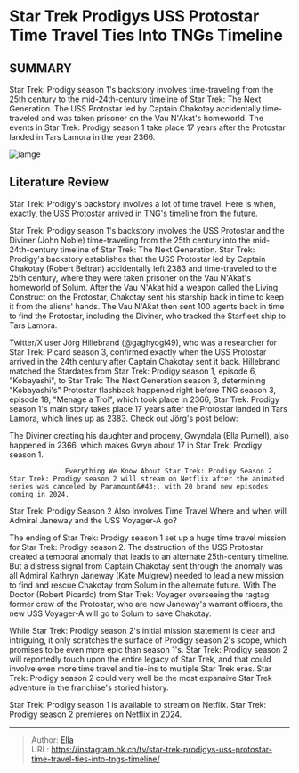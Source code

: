 # Star Trek Prodigys USS Protostar Time Travel Ties Into TNGs Timeline


## SUMMARY 



  Star Trek: Prodigy season 1&#39;s backstory involves time-traveling from the 25th century to the mid-24th-century timeline of Star Trek: The Next Generation.   The USS Protostar led by Captain Chakotay accidentally time-traveled and was taken prisoner on the Vau N&#39;Akat&#39;s homeworld.   The events in Star Trek: Prodigy season 1 take place 17 years after the Protostar landed in Tars Lamora in the year 2366.  

![iamge](https://static1.srcdn.com/wordpress/wp-content/uploads/2024/01/star-trek-prodigy-uss-protostar-time-travel-ties-tng-timeline.jpg)

## Literature Review
Star Trek: Prodigy&#39;s backstory involves a lot of time travel. Here is when, exactly, the USS Protostar arrived in TNG&#39;s timeline from the future.




Star Trek: Prodigy season 1&#39;s backstory involves the USS Protostar and the Diviner (John Noble) time-traveling from the 25th century into the mid-24th-century timeline of Star Trek: The Next Generation. Star Trek: Prodigy&#39;s backstory establishes that the USS Protostar led by Captain Chakotay (Robert Beltran) accidentally left 2383 and time-traveled to the 25th century, where they were taken prisoner on the Vau N&#39;Akat&#39;s homeworld of Solum. After the Vau N&#39;Akat hid a weapon called the Living Construct on the Protostar, Chakotay sent his starship back in time to keep it from the aliens&#39; hands. The Vau N&#39;Akat then sent 100 agents back in time to find the Protostar, including the Diviner, who tracked the Starfleet ship to Tars Lamora.




Twitter/X user Jörg Hillebrand (@gaghyogi49), who was a researcher for Star Trek: Picard season 3, confirmed exactly when the USS Protostar arrived in the 24th century after Captain Chakotay sent it back. Hillebrand matched the Stardates from Star Trek: Prodigy season 1, episode 6, &#34;Kobayashi&#34;, to Star Trek: The Next Generation season 3, determining &#34;Kobayashi&#39;s&#34; Protostar flashback happened right before TNG season 3, episode 18, &#34;Menage a Troi&#34;, which took place in 2366, Star Trek: Prodigy season 1&#39;s main story takes place 17 years after the Protostar landed in Tars Lamora, which lines up as 2383. Check out Jörg&#39;s post below:


 



The Diviner creating his daughter and progeny, Gwyndala (Ella Purnell), also happened in 2366, which makes Gwyn about 17 in Star Trek: Prodigy season 1.







                  Everything We Know About Star Trek: Prodigy Season 2   Star Trek: Prodigy season 2 will stream on Netflix after the animated series was canceled by Paramount&#43;, with 20 brand new episodes coming in 2024.    


 Star Trek: Prodigy Season 2 Also Involves Time Travel 
Where and when will Admiral Janeway and the USS Voyager-A go?
         

The ending of Star Trek: Prodigy season 1 set up a huge time travel mission for Star Trek: Prodigy season 2. The destruction of the USS Protostar created a temporal anomaly that leads to an alternate 25th-century timeline. But a distress signal from Captain Chakotay sent through the anomaly was all Admiral Kathryn Janeway (Kate Mulgrew) needed to lead a new mission to find and rescue Chakotay from Solum in the alternate future. With The Doctor (Robert Picardo) from Star Trek: Voyager overseeing the ragtag former crew of the Protostar, who are now Janeway&#39;s warrant officers, the new USS Voyager-A will go to Solum to save Chakotay.




While Star Trek: Prodigy season 2&#39;s initial mission statement is clear and intriguing, it only scratches the surface of Prodigy season 2&#39;s scope, which promises to be even more epic than season 1&#39;s. Star Trek: Prodigy season 2 will reportedly touch upon the entire legacy of Star Trek, and that could involve even more time travel and tie-ins to multiple Star Trek eras. Star Trek: Prodigy season 2 could very well be the most expansive Star Trek adventure in the franchise&#39;s storied history.



Star Trek: Prodigy season 1 is available to stream on Netflix. Star Trek: Prodigy season 2 premieres on Netflix in 2024.






---

> Author: [Ella](https://instagram.hk.cn/)  
> URL: https://instagram.hk.cn/tv/star-trek-prodigys-uss-protostar-time-travel-ties-into-tngs-timeline/  

